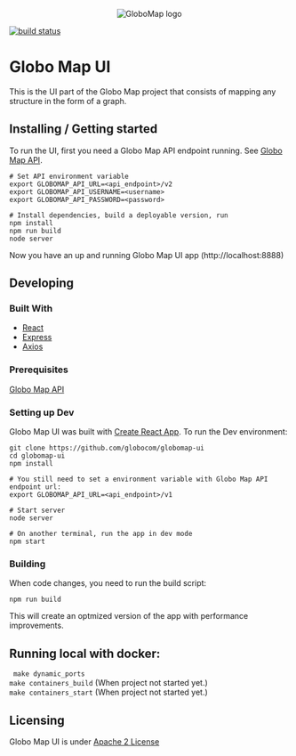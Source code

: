 <p align="center">
  <img src="https://github.com/globocom/globomap-ui/blob/master/public/images/logo.png?raw=true" alt="GloboMap logo" />
</p>

[![build status](https://travis-ci.org/globocom/globomap-ui.svg?branch=master)](http://travis-ci.org/globocom/globomap-ui)

# Globo Map UI

This is the UI part of the Globo Map project that consists of mapping any structure in the form of a graph.

## Installing / Getting started

To run the UI, first you need a Globo Map API endpoint running. See [Globo Map API](https://github.com/globocom/globomap-api).

```shell
# Set API environment variable
export GLOBOMAP_API_URL=<api_endpoint>/v2
export GLOBOMAP_API_USERNAME=<username>
export GLOBOMAP_API_PASSWORD=<password>

# Install dependencies, build a deployable version, run
npm install
npm run build
node server
```

Now you have an up and running Globo Map UI app (http://localhost:8888)

## Developing

### Built With
- [React](https://github.com/facebook/react)
- [Express](https://github.com/expressjs/express)
- [Axios](https://github.com/axios/axios)

### Prerequisites
[Globo Map API](https://github.com/globocom/globomap-api)

### Setting up Dev

Globo Map UI was built with [Create React App](https://github.com/facebookincubator/create-react-app). 
To run the Dev environment:

```shell
git clone https://github.com/globocom/globomap-ui
cd globomap-ui
npm install

# You still need to set a environment variable with Globo Map API endpoint url:
export GLOBOMAP_API_URL=<api_endpoint>/v1

# Start server
node server

# On another terminal, run the app in dev mode
npm start
```

### Building

When code changes, you need to run the build script:
```shell
npm run build
```

This will create an optmized version of the app with performance improvements.


## Running local with docker:

` make dynamic_ports` <br>
` make containers_build ` (When project not started yet.) <br>
` make containers_start ` (When project not started yet.) <br>

## Licensing

Globo Map UI is under [Apache 2 License](./LICENSE)
